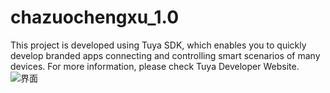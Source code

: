 # chazuochengxu_1.0

This project is developed using Tuya SDK, which enables you to quickly develop branded apps connecting and controlling smart scenarios of many devices. For more information, please check Tuya Developer Website.
![界面](https://user-images.githubusercontent.com/82811682/115743463-487cfb80-a3c4-11eb-81c6-df2366ee479c.jpg)
